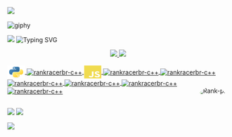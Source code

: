 <img src="https://camo.githubusercontent.com/5b54c7c2dfddb164cdfa0b71d1515fdb7d918ede36bd008c1a7fdbea407c48c8/68747470733a2f2f63617073756c652d72656e6465722e76657263656c2e6170702f6170693f747970653d776176696e6726636f6c6f723d6772616469656e74266865696768743d36352673656374696f6e3d666f6f746572"></img>

![giphy](https://user-images.githubusercontent.com/101043200/234490864-f80f887d-007c-47a2-90e5-5e9d3ede7b6e.gif)


<p> 
    <img src="https://readme-typing-svg.herokuapp.com?font=Fira+Code&pause=1000&color=3781C8&width=435&lines=Ol%C3%A1!+Sou+Augusto+Pontes+;Desenvolvedor+Full-Stack+%F0%9F%92%A1"(https://git.io/typing-svg)>
    <img href="https://git.io/typing-svg"><img src="https://readme-typing-svg.herokuapp.com?font=Fira+Code&pause=1000&color=A6B311&width=435&lines=Hello!++I'm+Augusto+Pontes;Full-Stack+Developer+%F0%9F%92%AB" alt="Typing SVG"(https://git.io/typing-svg)>
 </p>

<div align="center">
  <a href="https://github.com/RankracerBR">
  <img height="180em" src="https://github-readme-stats.vercel.app/api?username=RankracerBR&show_icons=true&theme=rose_pine&include_all_commits=true&count_private=true"/>
  <img height="180em" src="https://github-readme-stats.vercel.app/api/top-langs/?username=RankracerBR&layout=compact&langs_count=7&theme=rose_pine"/>
</div>
<div style="display: inline_block"><br>
  <img align="center" alt="rankracerbr-phyton" height="30" width="40" src="https://raw.githubusercontent.com/devicons/devicon/master/icons/python/python-original.svg">
  <img align="center" alt="rankracerbr-c++" height="33" width="35" src="https://cdn.discordapp.com/attachments/783795992951652353/1006595555645980773/gffhgf.png">
  <img align="center" alt="rankracerbr-Js" height="30" width="40" src="https://raw.githubusercontent.com/devicons/devicon/master/icons/javascript/javascript-plain.svg">
  <img align="center" alt="rankracerbr-c++" height="33" width="35" src="https://logodownload.org/wp-content/uploads/2016/10/html5-logo-10.png">
  <img align="center" alt="rankracerbr-c++" height="35" width="39" src="https://logospng.org/download/css-3/logo-css-3-2048.png">
  <img align="center" alt="rankracerbr-c++" height="40" width="35" src="https://brandslogos.com/wp-content/uploads/images/large/django-logo.png">
  <img align ="center" alt="rankracerbr-c++" height="40" widht="30" src="https://cdn.discordapp.com/attachments/783795992951652353/1075960477441593446/kisspng-tux-racer-t-shirt-linux-kernel-linux-5abe162444c681.0938351815224069482817.png">
  <img align ="center" alt="rankracerbr-c++" height="30" widht="30" src="https://upload.wikimedia.org/wikipedia/commons/thumb/9/93/Amazon_Web_Services_Logo.svg/2560px-Amazon_Web_Services_Logo.svg.png">
  <img align ="center" alt="rankracerbr-c++" height="30" width="45"
      src="https://www.docker.com/wp-content/uploads/2022/03/Docker-Logo-White-RGB_Moby.png">
    
  <img align="right" alt="Rank-pic" height="150"  style="border-radius:50px;" src="https://cdn.discordapp.com/attachments/783795992951652353/1006585055264645200/download20220801192736.png">
</div>
  
  ##
 
<div> 
  <a href="https://www.instagram.com/rankracerbr/" target="_blank"><img src="https://img.shields.io/badge/-Instagram-%23E4405F?style=for-the-badge&logo=instagram&logoColor=white" target="_blank"></a>
  <a href="https://www.linkedin.com/in/augusto-pontes-123886234/" target="_blank"><img src="https://img.shields.io/badge/-LinkedIn-%230077B5?style=for-the-badge&logo=linkedin&logoColor=white" target="_blank"></a> 
 
<img src="https://camo.githubusercontent.com/5b54c7c2dfddb164cdfa0b71d1515fdb7d918ede36bd008c1a7fdbea407c48c8/68747470733a2f2f63617073756c652d72656e6465722e76657263656c2e6170702f6170693f747970653d776176696e6726636f6c6f723d6772616469656e74266865696768743d36352673656374696f6e3d666f6f746572"></img>

</div>
 

